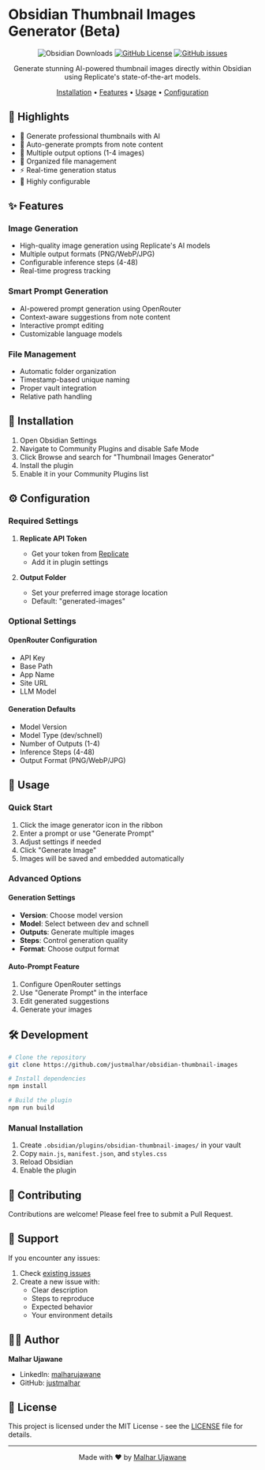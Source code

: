 # Obsidian Thumbnail Images Generator (Beta)

<div align="center">

![Obsidian Downloads](https://img.shields.io/badge/dynamic/json?logo=obsidian&color=%23483699&label=downloads&query=%24%5B%22obsidian-thumbnail-images-generator%22%5D.downloads&url=https%3A%2F%2Fraw.githubusercontent.com%2Fobsidianmd%2Fobsidian-releases%2Fmaster%2Fcommunity-plugin-stats.json)
[![GitHub License](https://img.shields.io/github/license/justmalhar/obsidian-thumbnail-images)](https://github.com/justmalhar/obsidian-thumbnail-images/blob/master/LICENSE)
[![GitHub issues](https://img.shields.io/github/issues/justmalhar/obsidian-thumbnail-images)](https://github.com/justmalhar/obsidian-thumbnail-images/issues)

Generate stunning AI-powered thumbnail images directly within Obsidian using Replicate's state-of-the-art models.

[Installation](#installation) • [Features](#features) • [Usage](#usage) • [Configuration](#configuration)

</div>

## 🌟 Highlights

- 🎨 Generate professional thumbnails with AI
- 🤖 Auto-generate prompts from note content
- 🎯 Multiple output options (1-4 images)
- 📁 Organized file management
- ⚡ Real-time generation status
- 🔧 Highly configurable

## ✨ Features

### Image Generation
- High-quality image generation using Replicate's AI models
- Multiple output formats (PNG/WebP/JPG)
- Configurable inference steps (4-48)
- Real-time progress tracking

### Smart Prompt Generation
- AI-powered prompt generation using OpenRouter
- Context-aware suggestions from note content
- Interactive prompt editing
- Customizable language models

### File Management
- Automatic folder organization
- Timestamp-based unique naming
- Proper vault integration
- Relative path handling

## 🚀 Installation

1. Open Obsidian Settings
2. Navigate to Community Plugins and disable Safe Mode
3. Click Browse and search for "Thumbnail Images Generator"
4. Install the plugin
5. Enable it in your Community Plugins list

## ⚙️ Configuration

### Required Settings

1. **Replicate API Token**
   - Get your token from [Replicate](https://replicate.com)
   - Add it in plugin settings

2. **Output Folder**
   - Set your preferred image storage location
   - Default: "generated-images"

### Optional Settings

#### OpenRouter Configuration
- API Key
- Base Path
- App Name
- Site URL
- LLM Model

#### Generation Defaults
- Model Version
- Model Type (dev/schnell)
- Number of Outputs (1-4)
- Inference Steps (4-48)
- Output Format (PNG/WebP/JPG)

## 📖 Usage

### Quick Start

1. Click the image generator icon in the ribbon
2. Enter a prompt or use "Generate Prompt"
3. Adjust settings if needed
4. Click "Generate Image"
5. Images will be saved and embedded automatically

### Advanced Options

#### Generation Settings
- **Version**: Choose model version
- **Model**: Select between dev and schnell
- **Outputs**: Generate multiple images
- **Steps**: Control generation quality
- **Format**: Choose output format

#### Auto-Prompt Feature
1. Configure OpenRouter settings
2. Use "Generate Prompt" in the interface
3. Edit generated suggestions
4. Generate your images

## 🛠️ Development

```bash
# Clone the repository
git clone https://github.com/justmalhar/obsidian-thumbnail-images

# Install dependencies
npm install

# Build the plugin
npm run build
```

### Manual Installation

1. Create `.obsidian/plugins/obsidian-thumbnail-images/` in your vault
2. Copy `main.js`, `manifest.json`, and `styles.css`
3. Reload Obsidian
4. Enable the plugin

## 🤝 Contributing

Contributions are welcome! Please feel free to submit a Pull Request.

## 🐛 Support

If you encounter any issues:
1. Check [existing issues](https://github.com/justmalhar/obsidian-thumbnail-images/issues)
2. Create a new issue with:
   - Clear description
   - Steps to reproduce
   - Expected behavior
   - Your environment details

## 👨‍💻 Author

**Malhar Ujawane**
- LinkedIn: [malharujawane](https://www.linkedin.com/in/malharujawane/)
- GitHub: [justmalhar](https://github.com/justmalhar)

## 📄 License

This project is licensed under the MIT License - see the [LICENSE](LICENSE) file for details.

---

<div align="center">
Made with ❤️ by <a href="https://github.com/justmalhar">Malhar Ujawane</a>
</div>
